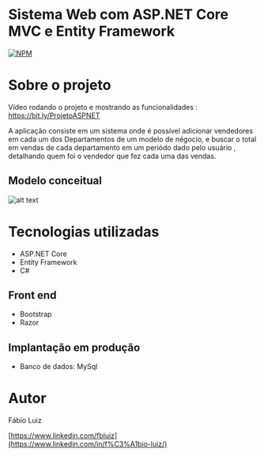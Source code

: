 # Sistema Web com ASP.NET Core MVC e Entity Framework

[![NPM](https://img.shields.io/npm/l/react)](https://github.com/neliocursos/exemplo-readme/blob/main/LICENSE) 

# Sobre o projeto

Vídeo rodando o projeto e mostrando as funcionalidades : https://bit.ly/ProjetoASPNET

A aplicação consiste em um sistema onde é possível adicionar vendedores em cada um dos Departamentos de um modelo de négocio,
e buscar o total em vendas de cada departamento em um periódo dado pelo usuário , detalhando quem foi o vendedor que fez cada uma das vendas.

## Modelo conceitual
![alt text](https://user-images.githubusercontent.com/96392802/192542631-4fbbd55f-874f-4281-a242-4a7f6a04101c.png)

# Tecnologias utilizadas
- ASP.NET Core
- Entity Framework
- C#

## Front end
- Bootstrap
- Razor
## Implantação em produção
- Banco de dados: MySql

# Autor

Fábio Luiz

[https://www.linkedin.com/fbluiz](https://www.linkedin.com/in/f%C3%A1bio-luiz/)
